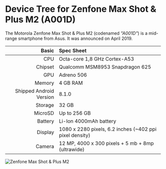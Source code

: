 Device Tree for Zenfone Max Shot & Plus M2 (A001D)
===========================================

The Motorola Zenfone Max Shot & Plus M2 (codenamed _"A001D"_) is a mid-range smartphone from Asus.
It was announced on April 2019.

Basic   | Spec Sheet
-------:|:-------------------------
CPU     | Octa-core 1,8 GHz Cortex-A53
Chipset | Qualcomm MSM8953 Snapdragon 625
GPU     | Adreno 506
Memory  | 4 GB RAM
Shipped Android Version | 8.1.0
Storage | 32 GB
MicroSD | Up to 256 GB
Battery | Li-Ion 4000mAh battery
Display | 1080 x 2280 pixels, 6.2 inches (~402 ppi pixel density)
Camera  | 12 MP, 4000 x 300 pixels + 5 mb + 8mp (ultrawide) 


![Zenfone Max Shot & Plus M2](https://fdn2.gsmarena.com/vv/pics/asus/asus-zenfone-max-shot-1.jpg "Zenfone Max Shot & Plus M2")
